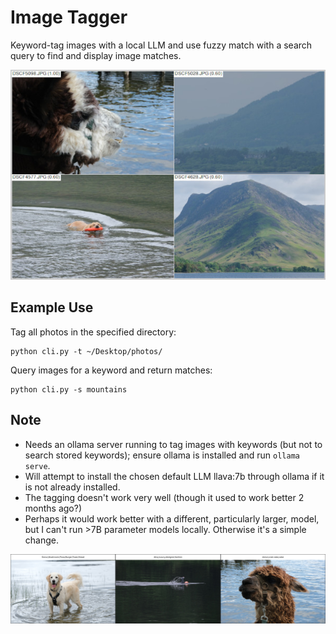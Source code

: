# Image Tagger

Keyword-tag images with a local LLM and use fuzzy match with a search query to find and display image matches.

![example output](img/output.jpg)

## Example Use
Tag all photos in the specified directory:
```
python cli.py -t ~/Desktop/photos/
```
Query images for a keyword and return matches:
```
python cli.py -s mountains 
```

## Note
- Needs an ollama server running to tag images with keywords (but not to search stored keywords); ensure ollama is installed and run `ollama serve`.
- Will attempt to install the chosen default LLM llava:7b through ollama if it is not already installed.
- The tagging doesn't work very well (though it used to work better 2 months ago?)
- Perhaps it would work better with a different, particularly larger, model, but I can't run >7B parameter models locally. Otherwise it's a simple change. 

![example images](img/images.jpg)
